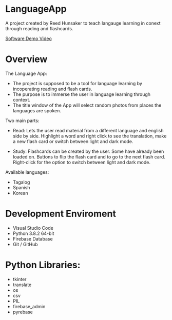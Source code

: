 # LanguageApp

A project created by Reed Hunsaker to teach langauge learning in conext through reading and flashcards.

[Software Demo Video](https://youtu.be/NzdexgEWhyg)

# Overview

The Language App:
* The project is supposed to be a tool for language learning by incoperating reading and flash cards.
* The purpose is to immerse the user in language learning through context.
* The title window of the App will select random photos from places the languages are spoken.

Two main parts:

* Read:
  Lets the user read material from a different language and english side by side.
  Highlight a word and right click to see the translation, make a new flash card
  or switch between light and dark mode.

* Study:
  Flashcards can be created by the user. Some have already been loaded on.
  Buttons to flip the flash card and to go to the next flash card.
  Right-click for the option to switch between light and dark mode.
 
 
Available languages:
* Tagalog
* Spanish
* Korean

# Development Enviroment


* Visual Studio Code
* Python 3.8.2 64-bit
* Firebase Database
* Git / GitHub

# Python Libraries:

* tkinter
* translate
* os
* csv
* PIL
* firebase_admin
* pyrebase

  
